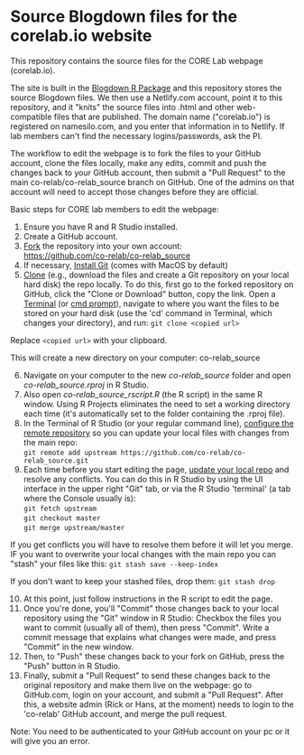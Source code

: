 # Source Blogdown files for the corelab.io website
This repository contains the source files for the CORE Lab webpage (corelab.io).

The site is built in the [Blogdown R Package](https://bookdown.org/yihui/blogdown/) and this repository stores the source Blogdown files. We then use a Netlify.com account, point it to this repository, and it "knits" the source files into .html and other web-compatible files that are published. The domain name ("corelab.io") is registered on namesilo.com, and you enter that information in to Netlify. If lab members can't find the necessary logins/passwords, ask the PI.

The workflow to edit the webpage is to fork the files to your GitHub account, clone the files locally, make any edits, commit and push the changes back to your GitHub account, then submit a "Pull Request" to the main co-relab/co-relab_source branch on GitHub. One of the admins on that account will need to accept those changes before they are official.

Basic steps for CORE lab members to edit the webpage:  

1. Ensure you have R and R Studio installed.  
2. Create a GitHub account.   
3. [Fork](https://help.github.com/articles/fork-a-repo/) the repository into your own account:  
https://github.com/co-relab/co-relab_source  
4. If necessary, [Install Git](https://help.github.com/articles/set-up-git/) (comes with MacOS by default)  
5. [Clone](https://help.github.com/articles/cloning-a-repository/) (e.g., download the files and create a Git repository on your local hard disk) the repo locally. To do this, first go to the forked repository on GitHub, click the "Clone or Download" button, copy the link. 
Open a [Terminal](http://blog.teamtreehouse.com/introduction-to-the-mac-os-x-command-line) (or [cmd prompt](https://www.howtogeek.com/235101/10-ways-to-open-the-command-prompt-in-windows-10/)), navigate to where you want the files to be stored on your hard disk (use the 'cd' command in Terminal, which changes your directory), and run:
`git clone <copied url>`

Replace `<copied url>` with your clipboard.

This will create a new directory on your computer: co-relab_source

6. Navigate on your computer to the new *co-relab_source* folder and open *co-relab_source.rproj* in R Studio. 
7. Also open *co-relab_source_rscript.R* (the R script) in the same R window. Using R Projects eliminates the need to set a working directory each time (it's automatically set to the folder containing the .rproj file).
8. In the Terminal of R Studio (or your regular command line), [configure the remote repository](https://help.github.com/articles/configuring-a-remote-for-a-fork/) so you can update your local files with changes from the main repo:  
`git remote add upstream https://github.com/co-relab/co-relab_source.git`
9. Each time before you start editing the page, [update your local repo](https://help.github.com/articles/syncing-a-fork/) and resolve any conflicts. You can do this in R Studio by using the UI interface in the upper right "Git" tab, or via the R Studio 'terminal' (a tab where the Console usually is):  
`git fetch upstream`  
`git checkout master`  
`git merge upstream/master`

If you get conflicts you will have to resolve them before it will let you merge. IF you want to overwrite your local changes with the main repo you can "stash" your files like this:
`git stash save --keep-index`

If you don't want to keep your stashed files, drop them:
`git stash drop`

10. At this point, just follow instructions in the R script to edit the page.  
11. Once you're done, you'll "Commit" those changes back to your local repository using the "Git" window in R Studio: Checkbox the files you want to commit (usually all of them), then press "Commit". Write a commit message that explains what changes were made, and press "Commit" in the new window.  
12. Then, to "Push" these changes back to your fork on GitHub, press the "Push" button in R Studio.  
13. Finally, submit a "Pull Request" to send these changes back to the original repository and make them live on the webpage: go to GitHub.com, login on your account, and submit a "Pull Request". After this, a website admin (Rick or Hans, at the moment) needs to login to the 'co-relab' GitHub account, and merge the pull request.  

Note: You need to be authenticated to your GitHub account on your pc or it will give you an error.
